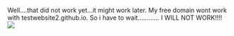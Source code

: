 Well....that did not work yet...it might work later. My free domain wont work with testwebsite2.github.io. So i have to wait............
I WILL NOT WORK!!!!
<img src="https://vignette.wikia.nocookie.net/mlp/images/3/3d/Tardar_Sauce_Says_NO.jpg/revision/latest?cb=20130221122604">
